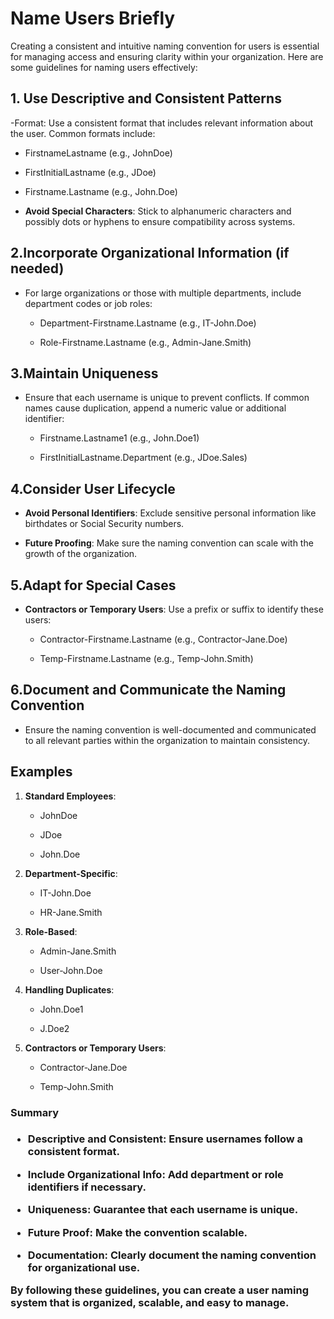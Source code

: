  <h1>Name Users Briefly</h1>

Creating a consistent and intuitive naming convention for users is essential for managing access and ensuring clarity within your organization. Here are some guidelines for naming users effectively:

<h2>1. Use Descriptive and Consistent Patterns</h2>
 
  -Format: Use a consistent format that includes relevant information about the user. Common formats include:
    
  - FirstnameLastname (e.g., JohnDoe)
    
  - FirstInitialLastname (e.g., JDoe)
    
  - Firstname.Lastname (e.g., John.Doe)
    
   - **Avoid Special Characters**: Stick to alphanumeric characters and possibly dots or hyphens to ensure compatibility across systems.


<h2>2.Incorporate Organizational Information (if needed) </h2>
 
   - For large organizations or those with multiple departments, include department codes or job roles:
     
     - Department-Firstname.Lastname (e.g., IT-John.Doe)
       
     - Role-Firstname.Lastname (e.g., Admin-Jane.Smith)

       
<h2>3.Maintain Uniqueness</h2>

   - Ensure that each username is unique to prevent conflicts. If common names cause duplication, append a numeric value or additional identifier:
     
     - Firstname.Lastname1 (e.g., John.Doe1)
       
     - FirstInitialLastname.Department (e.g., JDoe.Sales)
       

<h2>4.Consider User Lifecycle</h2>

   - **Avoid Personal Identifiers**: Exclude sensitive personal information like birthdates or Social Security numbers.
     
   - **Future Proofing**: Make sure the naming convention can scale with the growth of the organization.
     

<h2>5.Adapt for Special Cases</h2>

   - **Contractors or Temporary Users**: Use a prefix or suffix to identify these users:
     
     - Contractor-Firstname.Lastname (e.g., Contractor-Jane.Doe)
       
     - Temp-Firstname.Lastname (e.g., Temp-John.Smith)
       

<h2>6.Document and Communicate the Naming Convention</h2>

   - Ensure the naming convention is well-documented and communicated to all relevant parties within the organization to maintain consistency.
     

<h2>Examples</h2>

1. **Standard Employees**:
   
   - JohnDoe
     
   - JDoe
     
   - John.Doe
     

2. **Department-Specific**:
   
   - IT-John.Doe
     
   - HR-Jane.Smith
     

3. **Role-Based**:
   
   - Admin-Jane.Smith
     
   - User-John.Doe
     

4. **Handling Duplicates**:
   
   - John.Doe1
     
   - J.Doe2
     

4. **Contractors or Temporary Users**:
    
   - Contractor-Jane.Doe
     
   - Temp-John.Smith
     

<h3>Summary<h3>

- **Descriptive and Consistent**: Ensure usernames follow a consistent format.
  
- **Include Organizational Info**: Add department or role identifiers if necessary.
  
- **Uniqueness**: Guarantee that each username is unique.
  
- **Future Proof**: Make the convention scalable.
  
- **Documentation**: Clearly document the naming convention for organizational use.
  

By following these guidelines, you can create a user naming system that is organized, scalable, and easy to manage.
